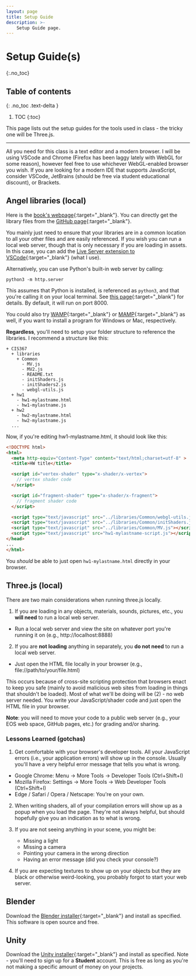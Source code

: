 ```yaml
---
layout: page
title: Setup Guide
description: >-
    Setup Guide page.
---
```


# Setup Guide(s)

{:.no_toc}

## Table of contents
{: .no_toc .text-delta }

1. TOC
{:toc}

This page lists out the setup guides for the tools used in class - the tricky one will be Three.js.  

---

All you need for this class is a text editor and a modern browser. I will be using VSCode and Chrome (Firefox has been laggy lately with WebGL for some reason), however feel free to use whichever WebGL-enabled browser you wish. If you are looking for a modern IDE that supports JavaScript, consider VSCode, JetBrains (should be free via student educational discount), or Brackets.

## Angel libraries (local)

Here is the [book's webpage](https://www.cs.unm.edu/~angel/BOOK/INTERACTIVE_COMPUTER_GRAPHICS/SEVENTH_EDITION/){:target="\_blank"}.  You can directly get the library files from the [GitHub page](https://github.com/esangel/WebGL/tree/master/Common){:target="\_blank"}.

You mainly just need to ensure that your libraries are in a common location to all your other files and are easily referenced.  If you wish you can run a local web server, though that is only necessary if you are loading in assets.  In this case, you can add the [Live Server extension to VSCode](https://marketplace.visualstudio.com/items?itemName=ritwickdey.LiveServer){:target="\_blank"} (what I use). 

Alternatively, you can use Python's built-in web server by calling:

`python3 -m http.server`

This assumes that Python is installed, is referenced as `python3`, and that you're calling it on your local terminal.  See [this page](https://docs.python.org/3/library/http.server.html){:target="\_blank"} for details.  By default, it will run on port 8000.

You could also try [WAMP](https://www.wampserver.com/en/){:target="\_blank"} or [MAMP](https://www.mamp.info/en/downloads/){:target="\_blank"} as well, if you want to install a program for Windows or Mac, respectively.

**Regardless**, you'll need to setup your folder structure to reference the libraries.  I recommend a structure like this:

```
+ CIS367
  + libraries
    + Common
      - MV.js
      - MV2.js
      - README.txt
      - initShaders.js
      - initShaders2.js
      - webgl-utils.js  
  + hw1
    - hw1-mylastname.html
    - hw1-mylastname.js
  + hw2
    - hw2-mylastname.html
    - hw2-mylastname.js
  ...
```

Now, if you're editing hw1-mylastname.html, it should look like this:

```html
<!DOCTYPE html>
<html>
  <meta http-equiv="Content-Type" content="text/html;charset=utf-8" >
  <title>HW title</title>

  <script id="vertex-shader" type="x-shader/x-vertex">
    // vertex shader code
  </script>

  <script id="fragment-shader" type="x-shader/x-fragment">
    // fragment shader code
  </script>

  <script type="text/javascript" src="../libraries/Common/webgl-utils.js"></script>
  <script type="text/javascript" src="../libraries/Common/initShaders.js"></script>
  <script type="text/javascript" src="../libraries/Common/MV.js"></script>
  <script type="text/javascript" src="hw1-mylastname-script.js"></script>
</head>
...
</html>
```

You *should* be able to just open `hw1-mylastname.html` directly in your browser.

## Three.js (local)

There are two main considerations when running three.js locally.  

1. If you are loading in any objects, materials, sounds, pictures, etc., you **will need** to run a local web server.
  - Run a local web server and view the site on whatever port you're running it on (e.g., http://localhost:8888)

2. If you are **not loading** anything in separately, you **do not need** to run a local web server.
  - Just open the HTML file locally in your browser (e.g., file://path/to/your/file.html)

This occurs because of cross-site scripting protection that browsers enact to keep you safe (mainly to avoid malicious web sites from loading in things that shouldn't be loaded).  Most of what we'll be doing will be (2) - no web server needed.  You write your JavaScript/shader code and just open the HTML file in your browser.

**Note**: you will need to move your code to a public web server (e.g., your EOS web space, GitHub pages, etc.) for grading and/or sharing.

### Lessons Learned (gotchas)

1. Get comfortable with your browser's developer tools. All your JavaScript errors (i.e., your application errors) will show up in the console.  Usually you'll have a very helpful error message that tells you what is wrong.  
  * Google Chrome: Menu -> More Tools -> Developer Tools (Ctrl+Shift+I) 
  * Mozilla Firefox: Settings -> More Tools -> Web Developer Tools (Ctrl+Shift+I)
  * Edge / Safari / Opera / Netscape: You're on your own.

2. When writing shaders, all of your compilation errors will show up as a popup when you load the page.  They're not always helpful, but should hopefully give you an indication as to what is wrong.

3. If you are not seeing anything in your scene, you might be:
   * Missing a light
   * Missing a camera
   * Pointing your camera in the wrong direction
   * Having an error message (did you check your console?)

4. If you are expecting textures to show up on your objects but they are black or otherwise weird-looking, you probably forgot to start your web server.

## Blender

Download the [Blender installer](https://www.blender.org/download/){:target="_blank"} and install as specified.  This software is open source and free.

## Unity

Download the [Unity installer](https://store.unity.com/#plans-individual){:target="_blank"} and install as specified.  Note - you'll need to sign up for a **Student** account.  This is free as long as you're not making a specific amount of money on your projects.
